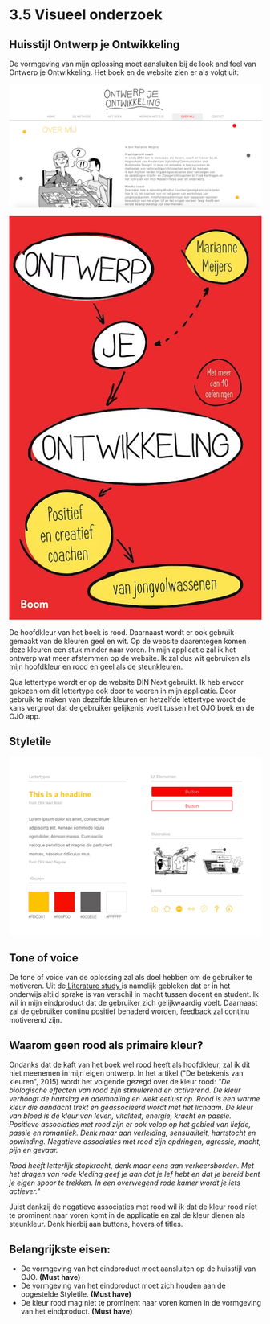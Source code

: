 # 3.5 Visueel onderzoek

## **Huisstijl Ontwerp je Ontwikkeling**

De vormgeving van mijn oplossing moet aansluiten bij de look and feel van Ontwerp je Ontwikkeling. Het boek en de website zien er als volgt uit:

![Website Ontwerp je Ontwikkeling](../../.gitbook/assets/schermafbeelding-2018-12-12-om-15.57.44.png)

![Kaft van het Ontwerp je Ontwikkeling boek](../../.gitbook/assets/schermafbeelding-2018-12-12-om-15.58.15.png)

De hoofdkleur van het boek is rood. Daarnaast wordt er ook gebruik gemaakt van de kleuren geel en wit. Op de website daarentegen komen deze kleuren een stuk minder naar voren. In mijn applicatie zal ik het ontwerp wat meer afstemmen op de website. Ik zal dus wit gebruiken als mijn hoofdkleur en rood en geel als de steunkleuren.

Qua lettertype wordt er op de website DIN Next gebruikt. Ik heb ervoor gekozen om dit lettertype ook door te voeren in mijn applicatie. Door gebruik te maken van dezelfde kleuren en hetzelfde lettertype wordt de kans vergroot dat de gebruiker gelijkenis voelt tussen het OJO boek en de OJO app. 

## Styletile

![Styletile](../../.gitbook/assets/styletile%20%281%29.jpg)

## **Tone of voice**

De tone of voice van de oplossing zal als doel hebben om de gebruiker te motiveren. Uit de[ Literature study ](../../2.-onderzoek/2.9-literature-study.md)is namelijk gebleken dat er in het onderwijs altijd sprake is van verschil in macht tussen docent en student. Ik wil in mijn eindproduct dat de gebruiker zich gelijkwaardig voelt. Daarnaast zal de gebruiker continu positief benaderd worden, feedback zal continu motiverend zijn.  

## **Waarom geen rood als primaire kleur?**

Ondanks dat de kaft van het boek wel rood heeft als hoofdkleur, zal ik dit niet meenemen in mijn eigen ontwerp. In het artikel \("De betekenis van kleuren", 2015\) wordt het volgende gezegd over de kleur rood: _"De biologische effecten van rood zijn stimulerend en activerend. De kleur verhoogt de hartslag en ademhaling en wekt eetlust op. Rood is een warme kleur die aandacht trekt en geassocieerd wordt met het lichaam. De kleur van bloed is de kleur van leven, vitaliteit, energie, kracht en passie. Positieve associaties met rood zijn er ook volop op het gebied van liefde, passie en romantiek. Denk maar aan verleiding, sensualiteit, hartstocht en opwinding. Negatieve associaties met rood zijn opdringen, agressie, macht, pijn en gevaar._

_Rood heeft letterlijk stopkracht, denk maar eens aan verkeersborden. Met het dragen van rode kleding geef je aan dat je lef hebt en dat je bereid bent je eigen spoor te trekken. In een overwegend rode kamer wordt je iets actiever."_

Juist dankzij de negatieve associaties met rood wil ik dat de kleur rood niet te prominent naar voren komt in de applicatie en zal de kleur dienen als steunkleur. Denk hierbij aan buttons, hovers of titles.

## **Belangrijkste eisen:**

* De vormgeving van het eindproduct moet aansluiten op de huisstijl van OJO. **\(Must have\)**
* De vormgeving van het eindproduct moet zich houden aan de opgestelde Styletile. **\(Must have\)**
* De kleur rood mag niet te prominent naar voren komen in de vormgeving van het eindproduct. **\(Must have\)**

